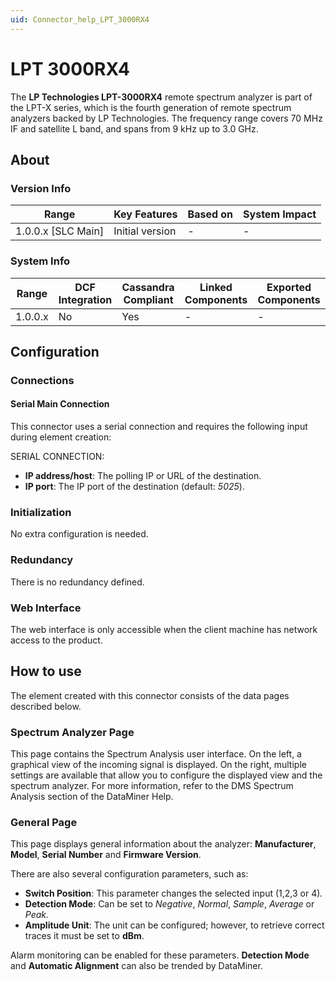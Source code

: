 ```yaml
---
uid: Connector_help_LPT_3000RX4
---
```


# LPT 3000RX4

The **LP Technologies LPT-3000RX4** remote spectrum analyzer is part of the LPT-X series, which is the fourth generation of remote spectrum analyzers backed by LP Technologies. The frequency range covers 70 MHz IF and satellite L band, and spans from 9 kHz up to 3.0 GHz.

## About

### Version Info

| Range                | Key Features     | Based on     | System Impact     |
|----------------------|------------------|--------------|-------------------|
| 1.0.0.x [SLC Main]   | Initial version  | -            | -                 |

### System Info

| Range     | DCF Integration     | Cassandra Compliant     | Linked Components     | Exported Components     |
|-----------|---------------------|-------------------------|-----------------------|-------------------------|
| 1.0.0.x   | No                  | Yes                     | -                     | -                       |

## Configuration

### Connections

#### Serial Main Connection

This connector uses a serial connection and requires the following input during element creation:

SERIAL CONNECTION:

- **IP address/host**: The polling IP or URL of the destination.
- **IP port**: The IP port of the destination (default: *5025*).

### Initialization

No extra configuration is needed.

### Redundancy

There is no redundancy defined.

### Web Interface

The web interface is only accessible when the client machine has network access to the product.

## How to use

The element created with this connector consists of the data pages described below.

### Spectrum Analyzer Page

This page contains the Spectrum Analysis user interface. On the left, a graphical view of the incoming signal is displayed. On the right, multiple settings are available that allow you to configure the displayed view and the spectrum analyzer. For more information, refer to the DMS Spectrum Analysis section of the DataMiner Help.

### General Page

This page displays general information about the analyzer: **Manufacturer**, **Model**, **Serial Number** and **Firmware Version**.

There are also several configuration parameters, such as:

- **Switch Position**: This parameter changes the selected input (1,2,3 or 4)*.*
- **Detection Mode**: Can be set to *Negative*, *Normal*, *Sample*, *Average* or *Peak.*
- **Amplitude Unit**: The unit can be configured; however, to retrieve correct traces it must be set to **dBm**.

Alarm monitoring can be enabled for these parameters. **Detection Mode** and **Automatic Alignment** can also be trended by DataMiner.
